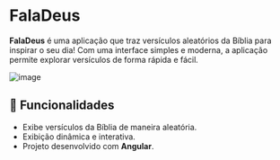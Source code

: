 # FalaDeus

**FalaDeus** é uma aplicação que traz versículos aleatórios da Bíblia para inspirar o seu dia! Com uma interface simples e moderna, a aplicação permite explorar versículos de forma rápida e fácil.

![image](https://github.com/user-attachments/assets/e56cf4db-ab43-40b9-93b1-5a3d7c6901f7)


## 🚀 Funcionalidades

- Exibe versículos da Bíblia de maneira aleatória.
- Exibição dinâmica e interativa.
- Projeto desenvolvido com **Angular**.
